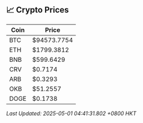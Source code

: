 ## 📈 Crypto Prices

| Coin | Price |
| ---- | ----- |
| BTC | $94573.7754 |
| ETH | $1799.3812 |
| BNB | $599.6429 |
| CRV | $0.7174 |
| ARB | $0.3293 |
| OKB | $51.2557 |
| DOGE | $0.1738 |

_Last Updated: 2025-05-01 04:41:31.802 +0800 HKT_